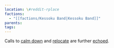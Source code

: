 ```yaml
---
location: \#reddit-rplace
factions:
  - "[[factions/Kessoku Band|Kessoku Band]]"
parents: 
tags: 
---
```

Calls to [calm down](https://discord.com/channels/1093664259273130084/1131230952119615600/1131577066152796211) and [relocate](https://discord.com/channels/1093664259273130084/1131230952119615600/1131577095923978400) are further [echoed](https://discord.com/channels/1093664259273130084/1131230952119615600/1131577109538676866).
